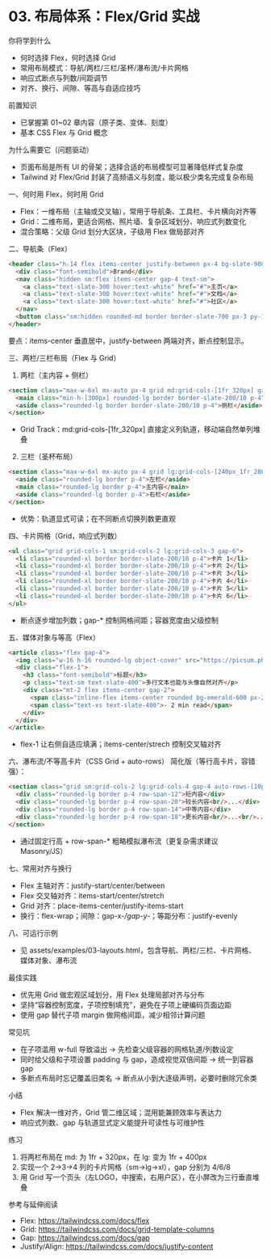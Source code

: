 # 03. 布局体系：Flex/Grid 实战

你将学到什么
- 何时选择 Flex，何时选择 Grid
- 常用布局模式：导航/两栏/三栏/圣杯/瀑布流/卡片网格
- 响应式断点与列数/间距调节
- 对齐、换行、间隙、等高与自适应技巧

前置知识
- 已掌握第 01~02 章内容（原子类、变体、刻度）
- 基本 CSS Flex 与 Grid 概念

为什么需要它（问题驱动）
- 页面布局是所有 UI 的骨架；选择合适的布局模型可显著降低样式复杂度
- Tailwind 对 Flex/Grid 封装了高频语义与刻度，能以极少类名完成复杂布局

一、何时用 Flex，何时用 Grid
- Flex：一维布局（主轴或交叉轴），常用于导航条、工具栏、卡片横向对齐等
- Grid：二维布局，更适合网格、照片墙、复杂区域划分、响应式列数变化
- 混合策略：父级 Grid 划分大区块，子级用 Flex 做局部对齐

二、导航条（Flex）
```html
<header class="h-14 flex items-center justify-between px-4 bg-slate-900 text-slate-100">
  <div class="font-semibold">Brand</div>
  <nav class="hidden sm:flex items-center gap-4 text-sm">
    <a class="text-slate-300 hover:text-white" href="#">主页</a>
    <a class="text-slate-300 hover:text-white" href="#">文档</a>
    <a class="text-slate-300 hover:text-white" href="#">社区</a>
  </nav>
  <button class="sm:hidden rounded-md border border-slate-700 px-3 py-1">菜单</button>
</header>
```
要点：items-center 垂直居中，justify-between 两端对齐，断点控制显示。

三、两栏/三栏布局（Flex 与 Grid）
1) 两栏（主内容 + 侧栏）
```html
<section class="max-w-6xl mx-auto px-4 grid md:grid-cols-[1fr_320px] gap-6">
  <main class="min-h-[300px] rounded-lg border border-slate-200/10 p-4">主内容</main>
  <aside class="rounded-lg border border-slate-200/10 p-4">侧栏</aside>
</section>
```
- Grid Track：md:grid-cols-[1fr_320px] 直接定义列轨道，移动端自然单列堆叠
2) 三栏（圣杯布局）
```html
<section class="max-w-6xl mx-auto px-4 grid lg:grid-cols-[240px_1fr_280px] gap-6">
  <aside class="rounded-lg border p-4">左栏</aside>
  <main class="rounded-lg border p-4">主内容</main>
  <aside class="rounded-lg border p-4">右栏</aside>
</section>
```
- 优势：轨道显式可读；在不同断点切换列数更直观

四、卡片网格（Grid，响应式列数）
```html
<ul class="grid grid-cols-1 sm:grid-cols-2 lg:grid-cols-3 gap-6">
  <li class="rounded-xl border border-slate-200/10 p-4">卡片 1</li>
  <li class="rounded-xl border border-slate-200/10 p-4">卡片 2</li>
  <li class="rounded-xl border border-slate-200/10 p-4">卡片 3</li>
  <li class="rounded-xl border border-slate-200/10 p-4">卡片 4</li>
  <li class="rounded-xl border border-slate-200/10 p-4">卡片 5</li>
  <li class="rounded-xl border border-slate-200/10 p-4">卡片 6</li>
</ul>
```
- 断点逐步增加列数；gap-* 控制网格间距；容器宽度由父级控制

五、媒体对象与等高（Flex）
```html
<article class="flex gap-4">
  <img class="w-16 h-16 rounded-lg object-cover" src="https://picsum.photos/96" alt="">
  <div class="flex-1">
    <h3 class="font-semibold">标题</h3>
    <p class="text-sm text-slate-400">多行文本也能与头像自然对齐</p>
    <div class="mt-2 flex items-center gap-2">
      <span class="inline-flex items-center rounded bg-emerald-600 px-2 py-0.5 text-xs">标签</span>
      <span class="text-xs text-slate-400">· 2 min read</span>
    </div>
  </div>
</article>
```
- flex-1 让右侧自适应填满；items-center/strech 控制交叉轴对齐

六、瀑布流/不等高卡片（CSS Grid + auto-rows）
简化版（等行高卡片，容错强）：
```html
<section class="grid sm:grid-cols-2 lg:grid-cols-4 gap-4 auto-rows-[10px]">
  <div class="rounded-lg border p-4 row-span-12">短内容</div>
  <div class="rounded-lg border p-4 row-span-20">较长内容<br/>...</div>
  <div class="rounded-lg border p-4 row-span-14">中等内容</div>
  <div class="rounded-lg border p-4 row-span-18">更长内容<br/>...<br/>...</div>
</section>
```
- 通过固定行高 + row-span-* 粗略模拟瀑布流（更复杂需求建议 Masonry/JS）

七、常用对齐与换行
- Flex 主轴对齐：justify-start/center/between
- Flex 交叉轴对齐：items-start/center/stretch
- Grid 对齐：place-items-center/justify-items-start
- 换行：flex-wrap；间隙：gap-x-*/gap-y-*；等距分布：justify-evenly

八、可运行示例
- 见 assets/examples/03-layouts.html，包含导航、两栏/三栏、卡片网格、媒体对象、瀑布流

最佳实践
- 优先用 Grid 做宏观区域划分，用 Flex 处理局部对齐与分布
- 坚持“容器控制宽度，子项控制填充”，避免在子项上硬编码页面边距
- 使用 gap 替代子项 margin 做网格间距，减少相邻计算问题

常见坑
- 在子项滥用 w-full 导致溢出 → 先检查父级容器的网格轨道/列数设定
- 同时给父级和子项设置 padding 与 gap，造成视觉双倍间距 → 统一到容器 gap
- 多断点布局时忘记覆盖旧类名 → 断点从小到大逐级声明，必要时删除冗余类

小结
- Flex 解决一维对齐，Grid 管二维区域；混用能兼顾效率与表达力
- 响应式列数、gap 与轨道显式定义能提升可读性与可维护性

练习
1) 将两栏布局在 md: 为 1fr + 320px，在 lg: 变为 1fr + 400px
2) 实现一个 2→3→4 列的卡片网格（sm→lg→xl），gap 分别为 4/6/8
3) 用 Grid 写一个页头（左LOGO，中搜索，右用户区），在小屏改为三行垂直堆叠

参考与延伸阅读
- Flex: https://tailwindcss.com/docs/flex
- Grid: https://tailwindcss.com/docs/grid-template-columns
- Gap: https://tailwindcss.com/docs/gap
- Justify/Align: https://tailwindcss.com/docs/justify-content